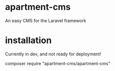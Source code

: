 # apartment-cms
An easy CMS for the Laravel framework

# installation
Currently in dev, and not ready for deployment!

composer require "apartment-cms/apartment-cms"
